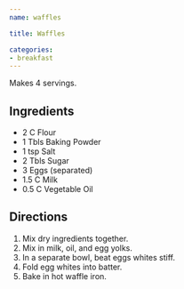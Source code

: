 ```yaml
---
name: waffles

title: Waffles

categories:
- breakfast
---
```


Makes 4 servings.

## Ingredients
- 2 C    Flour
- 1 Tbls Baking Powder
- 1 tsp  Salt
- 2 Tbls Sugar
- 3      Eggs (separated)
- 1.5 C  Milk
- 0.5 C  Vegetable Oil

## Directions
1. Mix dry ingredients together.
1. Mix in milk, oil, and egg yolks.
1. In a separate bowl, beat eggs whites stiff.
1. Fold egg whites into batter.
1. Bake in hot waffle iron.
